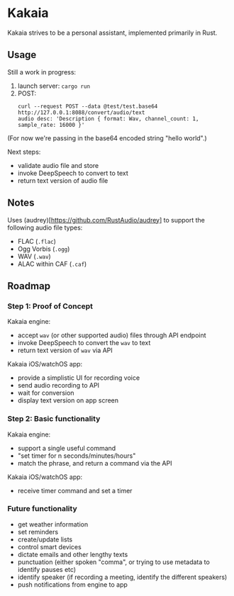 # Kakaia

Kakaia strives to be a personal assistant, implemented primarily in Rust.

## Usage

Still a work in progress:

1. launch server: `cargo run`
1. POST: 
    ```
    curl --request POST --data @test/test.base64 http://127.0.0.1:8088/convert/audio/text
    audio desc: 'Description { format: Wav, channel_count: 1, sample_rate: 16000 }'
    ```

(For now we're passing in the base64 encoded string "hello world".)

Next steps:

- validate audio file and store
- invoke DeepSpeech to convert to text
- return text version of audio file

## Notes

Uses (audrey)[https://github.com/RustAudio/audrey] to support the following audio file types:

- FLAC (`.flac`)
- Ogg Vorbis (`.ogg`)
- WAV (`.wav`)
- ALAC within CAF (`.caf`)

## Roadmap

### Step 1: Proof of Concept

Kakaia engine:

- accept `wav` (or other supported audio) files through API endpoint
- invoke DeepSpeech to convert the `wav` to text
- return text version of `wav` via API

Kakaia iOS/watchOS app:

- provide a simplistic UI for recording voice
- send audio recording to API
- wait for conversion
- display text version on app screen

### Step 2: Basic functionality

Kakaia engine:

- support a single useful command
- "set timer for n seconds/minutes/hours"
- match the phrase, and return a command via the API

Kakaia iOS/watchOS app:

- receive timer command and set a timer

### Future functionality

- get weather information
- set reminders
- create/update lists
- control smart devices
- dictate emails and other lengthy texts
- punctuation (either spoken "comma", or trying to use metadata to identify pauses etc)
- identify speaker (if recording a meeting, identify the different speakers)
- push notifications from engine to app